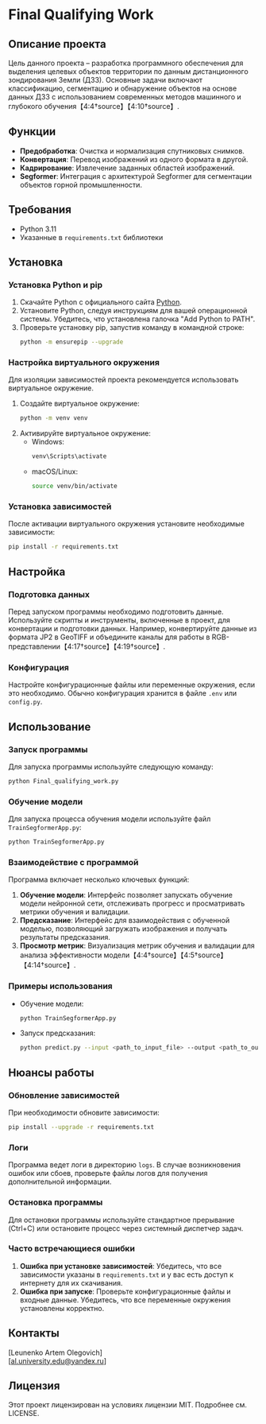 # Final Qualifying Work

## Описание проекта

Цель данного проекта – разработка программного обеспечения для выделения целевых объектов территории по данным дистанционного зондирования Земли (ДЗЗ). Основные задачи включают классификацию, сегментацию и обнаружение объектов на основе данных ДЗЗ с использованием современных методов машинного и глубокого обучения【4:4†source】【4:10†source】.

## Функции

- **Предобработка**: Очистка и нормализация спутниковых снимков.
- **Конвертация**: Перевод изображений из одного формата в другой.
- **Кадрирование**: Извлечение заданных областей изображений.
- **Segformer**: Интеграция с архитектурой Segformer для сегментации объектов горной промышленности.

## Требования

- Python 3.11
- Указанные в `requirements.txt` библиотеки

## Установка

### Установка Python и pip

1. Скачайте Python с официального сайта [Python](https://www.python.org/downloads/).
2. Установите Python, следуя инструкциям для вашей операционной системы. Убедитесь, что установлена галочка "Add Python to PATH".
3. Проверьте установку pip, запустив команду в командной строке:
    ```bash
    python -m ensurepip --upgrade
    ```

### Настройка виртуального окружения

Для изоляции зависимостей проекта рекомендуется использовать виртуальное окружение.

1. Создайте виртуальное окружение:
    ```bash
    python -m venv venv
    ```
2. Активируйте виртуальное окружение:
    - Windows:
        ```bash
        venv\Scripts\activate
        ```
    - macOS/Linux:
        ```bash
        source venv/bin/activate
        ```

### Установка зависимостей

После активации виртуального окружения установите необходимые зависимости:

```bash
pip install -r requirements.txt
```

## Настройка

### Подготовка данных

Перед запуском программы необходимо подготовить данные. Используйте скрипты и инструменты, включенные в проект, для конвертации и подготовки данных. Например, конвертируйте данные из формата JP2 в GeoTIFF и объедините каналы для работы в RGB-представлении【4:17†source】【4:19†source】.

### Конфигурация

Настройте конфигурационные файлы или переменные окружения, если это необходимо. Обычно конфигурация хранится в файле `.env` или `config.py`.

## Использование

### Запуск программы

Для запуска программы используйте следующую команду:

```bash
python Final_qualifying_work.py
```

### Обучение модели

Для запуска процесса обучения модели используйте файл `TrainSegformerApp.py`:

```bash
python TrainSegformerApp.py
```

### Взаимодействие с программой

Программа включает несколько ключевых функций:

1. **Обучение модели**: Интерфейс позволяет запускать обучение модели нейронной сети, отслеживать прогресс и просматривать метрики обучения и валидации.
2. **Предсказание**: Интерфейс для взаимодействия с обученной моделью, позволяющий загружать изображения и получать результаты предсказания.
3. **Просмотр метрик**: Визуализация метрик обучения и валидации для анализа эффективности модели【4:4†source】【4:5†source】【4:14†source】.

### Примеры использования

- Обучение модели:
    ```bash
    python TrainSegformerApp.py
    ```

- Запуск предсказания:
    ```bash
    python predict.py --input <path_to_input_file> --output <path_to_output_file>
    ```

## Нюансы работы

### Обновление зависимостей

При необходимости обновите зависимости:

```bash
pip install --upgrade -r requirements.txt
```

### Логи

Программа ведет логи в директорию `logs`. В случае возникновения ошибок или сбоев, проверьте файлы логов для получения дополнительной информации.

### Остановка программы

Для остановки программы используйте стандартное прерывание (Ctrl+C) или остановите процесс через системный диспетчер задач.

### Часто встречающиеся ошибки

1. **Ошибка при установке зависимостей**: Убедитесь, что все зависимости указаны в `requirements.txt` и у вас есть доступ к интернету для их скачивания.
2. **Ошибка при запуске**: Проверьте конфигурационные файлы и входные данные. Убедитесь, что все переменные окружения установлены корректно.

## Контакты

[Leunenko Artem Olegovich]  
[al.university.edu@yandex.ru]

## Лицензия

Этот проект лицензирован на условиях лицензии MIT. Подробнее см. LICENSE.